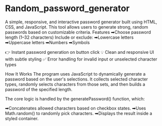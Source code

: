 # Random_password_generator
A simple, responsive, and interactive password generator built using HTML, CSS, and JavaScript. This tool allows users to generate strong, random passwords based on customizable criteria.
   Features
➡Choose password length (1–32 characters)
  Include or exclude:
➡Lowercase letters
➡Uppercase letters
➡Numbers
➡Symbols

👉 Instant password generation on button click
💡 Clean and responsive UI with subtle styling
✅ Error handling for invalid input or unselected character types

  How It Works
The program uses JavaScript to dynamically generate a password based on the user's selections. It collects selected character types, randomly selects characters from those sets, and then builds a password of the specified length.

The core logic is handled by the generatePassword() function, which:

➡Concatenates allowed characters based on checkbox states.
➡Uses Math.random() to randomly pick characters.
➡Displays the result inside a styled container.

